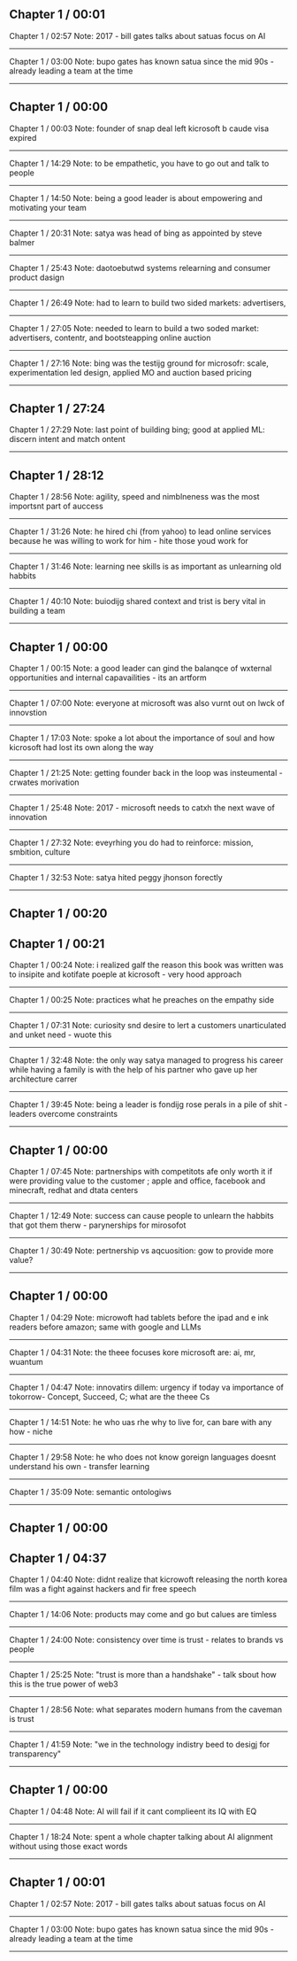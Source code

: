 ## Chapter 1 / 00:01

Chapter 1 / 02:57
Note: 2017 - bill gates talks about satuas focus on AI

---

Chapter 1 / 03:00
Note: bupo gates has known satua since the mid 90s - already leading a team at the time

---

## Chapter 1 / 00:00

Chapter 1 / 00:03
Note: founder of snap deal left kicrosoft b caude visa expired

---

Chapter 1 / 14:29
Note: to be empathetic, you have to go out and talk to people

---

Chapter 1 / 14:50
Note: being a good leader is about empowering and motivating your team

---

Chapter 1 / 20:31
Note: satya was head of bing as appointed by steve balmer

---

Chapter 1 / 25:43
Note: daotoebutwd systems relearning and consumer product dasign

---

Chapter 1 / 26:49
Note: had to learn to build two sided markets: advertisers,

---

Chapter 1 / 27:05
Note: needed to learn to build a two soded market: advertisers, contentr, and bootsteapping online auction

---

Chapter 1 / 27:16
Note: bing was the testijg ground for microsofr: scale, experimentation led design, applied MO and auction based pricing

---

## Chapter 1 / 27:24

Chapter 1 / 27:29
Note: last point of building bing; good at applied ML: discern intent and match ontent

---

## Chapter 1 / 28:12

Chapter 1 / 28:56
Note: agility, speed and nimblneness was the most importsnt part of auccess

---

Chapter 1 / 31:26
Note: he hired chi (from yahoo) to lead online services because he was willing to work for him - hite those youd work for

---

Chapter 1 / 31:46
Note: learning nee skills is as important as unlearning old habbits

---

Chapter 1 / 40:10
Note: buiodijg shared context and trist is bery vital in building a team

---

## Chapter 1 / 00:00

Chapter 1 / 00:15
Note: a good leader can gind the balanqce of wxternal opportunities and internal capavailities - its an artform

---

Chapter 1 / 07:00
Note: everyone at microsoft was also vurnt out on lwck of innovstion

---

Chapter 1 / 17:03
Note: spoke a lot about the importance of soul and how kicrosoft had lost its own along the way

---

Chapter 1 / 21:25
Note: getting founder back in the loop was insteumental - crwates morivation

---

Chapter 1 / 25:48
Note: 2017 - microsoft needs to catxh the next wave of innovation

---

Chapter 1 / 27:32
Note: eveyrhing you do had to reinforce: mission, smbition, culture

---

Chapter 1 / 32:53
Note: satya hited peggy jhonson forectly

---

## Chapter 1 / 00:20

## Chapter 1 / 00:21

Chapter 1 / 00:24
Note: i realized galf the reason this book was written was to insipite and kotifate poeple at kicrosoft - very hood approach

---

Chapter 1 / 00:25
Note: practices what he preaches on the empathy side

---

Chapter 1 / 07:31
Note: curiosity snd desire to lert a customers unarticulated and unket need - wuote this

---

Chapter 1 / 32:48
Note: the only way satya managed to progress his career while having a family is with the help of his partner who gave up her architecture carrer

---

Chapter 1 / 39:45
Note: being a leader is fondijg rose perals in a pile of shit - leaders overcome constraints

---

## Chapter 1 / 00:00

Chapter 1 / 07:45
Note: partnerships with competitots afe only worth it if were providing value to the customer ; apple and office, facebook and minecraft, redhat and dtata centers

---

Chapter 1 / 12:49
Note: success can cause people to unlearn the habbits that got them therw - parynerships for mirosofot

---

Chapter 1 / 30:49
Note: pertnership vs aqcuosition: gow to provide more value?

---

## Chapter 1 / 00:00

Chapter 1 / 04:29
Note: microwoft had tablets before the ipad and e ink readers before amazon; same with google and LLMs

---

Chapter 1 / 04:31
Note: the theee focuses kore microsoft are: ai, mr, wuantum

---

Chapter 1 / 04:47
Note: innovatirs dillem: urgency if today va importance of tokorrow- Concept, Succeed, C; what are the theee Cs

---

Chapter 1 / 14:51
Note: he who uas rhe why to live for, can bare with any how - niche

---

Chapter 1 / 29:58
Note: he who does not know goreign languages doesnt understand his own - transfer learning

---

Chapter 1 / 35:09
Note: semantic ontologiws

---

## Chapter 1 / 00:00

## Chapter 1 / 04:37

Chapter 1 / 04:40
Note: didnt realize that kicrowoft releasing the north korea film was a fight against hackers and fir free speech

---

Chapter 1 / 14:06
Note: products may come and go but calues are timless

---

Chapter 1 / 24:00
Note: consistency over time is trust - relates to brands vs people

---

Chapter 1 / 25:25
Note: "trust is more than a handshake" - talk sbout how this is the true power of web3

---

Chapter 1 / 28:56
Note: what separates modern humans from the caveman is trust

---

Chapter 1 / 41:59
Note: "we in the technology indistry beed to desigj for transparency"

---

## Chapter 1 / 00:00

Chapter 1 / 04:48
Note: AI will fail if it cant complieent its IQ with EQ

---

Chapter 1 / 18:24
Note: spent a whole chapter talking about AI alignment without using those exact words

---

## Chapter 1 / 00:01

Chapter 1 / 02:57
Note: 2017 - bill gates talks about satuas focus on AI

---

Chapter 1 / 03:00
Note: bupo gates has known satua since the mid 90s - already leading a team at the time

---
